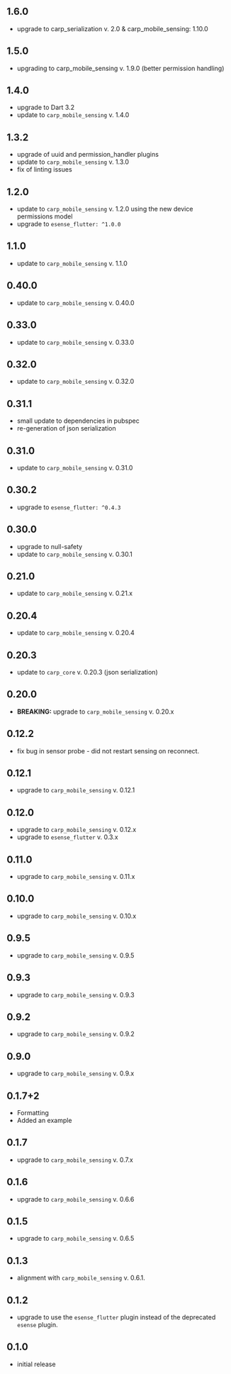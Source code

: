 ## 1.6.0

* upgrade to carp_serialization v. 2.0 & carp_mobile_sensing: 1.10.0

## 1.5.0

* upgrading to carp_mobile_sensing v. 1.9.0 (better permission handling)

## 1.4.0

* upgrade to Dart 3.2
* update to `carp_mobile_sensing` v. 1.4.0

## 1.3.2

* upgrade of uuid and permission_handler plugins
* update to `carp_mobile_sensing` v. 1.3.0
* fix of linting issues

## 1.2.0

* update to `carp_mobile_sensing` v. 1.2.0 using the new device permissions model
* upgrade to `esense_flutter: ^1.0.0`

## 1.1.0

* update to `carp_mobile_sensing` v. 1.1.0

## 0.40.0

* update to `carp_mobile_sensing` v. 0.40.0

## 0.33.0

* update to `carp_mobile_sensing` v. 0.33.0

## 0.32.0

* update to `carp_mobile_sensing` v. 0.32.0

## 0.31.1

* small update to dependencies in pubspec
* re-generation of json serialization

## 0.31.0

* update to `carp_mobile_sensing` v. 0.31.0

## 0.30.2

* upgrade to `esense_flutter: ^0.4.3`

## 0.30.0

* upgrade to null-safety
* update to `carp_mobile_sensing` v. 0.30.1

## 0.21.0

* update to `carp_mobile_sensing` v. 0.21.x

## 0.20.4

* update to `carp_mobile_sensing` v. 0.20.4

## 0.20.3

* update to `carp_core` v. 0.20.3 (json serialization)

## 0.20.0

* **BREAKING:** upgrade to `carp_mobile_sensing` v. 0.20.x

## 0.12.2

* fix bug in sensor probe - did not restart sensing on reconnect.

## 0.12.1

* upgrade to `carp_mobile_sensing` v. 0.12.1

## 0.12.0

* upgrade to `carp_mobile_sensing` v. 0.12.x
* upgrade to `esense_flutter` v. 0.3.x

## 0.11.0

* upgrade to `carp_mobile_sensing` v. 0.11.x

## 0.10.0

* upgrade to `carp_mobile_sensing` v. 0.10.x

## 0.9.5

* upgrade to `carp_mobile_sensing` v. 0.9.5

## 0.9.3

* upgrade to `carp_mobile_sensing` v. 0.9.3

## 0.9.2

* upgrade to `carp_mobile_sensing` v. 0.9.2

## 0.9.0

* upgrade to `carp_mobile_sensing` v. 0.9.x

## 0.1.7+2

* Formatting
* Added an example

## 0.1.7

* upgrade to `carp_mobile_sensing` v. 0.7.x

## 0.1.6

* upgrade to `carp_mobile_sensing` v. 0.6.6

## 0.1.5

* upgrade to `carp_mobile_sensing` v. 0.6.5

## 0.1.3

* alignment with `carp_mobile_sensing` v. 0.6.1.

## 0.1.2

* upgrade to use the `esense_flutter` plugin instead of the deprecated `esense` plugin.

## 0.1.0

* initial release
